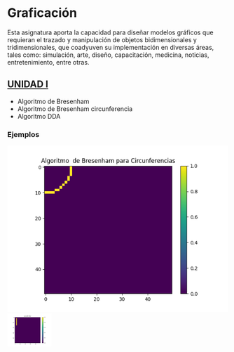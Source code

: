 
# Graficación 

Esta asignatura aporta la capacidad para diseñar modelos gráficos que requieran el trazado
y manipulación de objetos bidimensionales y tridimensionales, que coadyuven su
implementación en diversas áreas, tales como: simulación, arte, diseño, capacitación,
medicina, noticias, entretenimiento, entre otras.

## [UNIDAD I](UNIDAD_I)
- Algoritmo de Bresenham 
- Algoritmo de Bresenham circunferencia
- Algoritmo DDA

### Ejemplos

![Circunferencia con el algoritmo de Bresenham](circunferencia.png)
<img src="linea.png" alt="Linea con el algoritmo de Bresenham"  width="20%" height="20%">


 